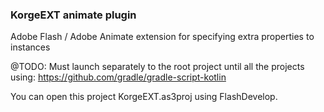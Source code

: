 ### KorgeEXT animate plugin

Adobe Flash / Adobe Animate extension for specifying extra properties to instances

@TODO: Must launch separately to the root project until all the projects using: https://github.com/gradle/gradle-script-kotlin

You can open this project KorgeEXT.as3proj using FlashDevelop.
